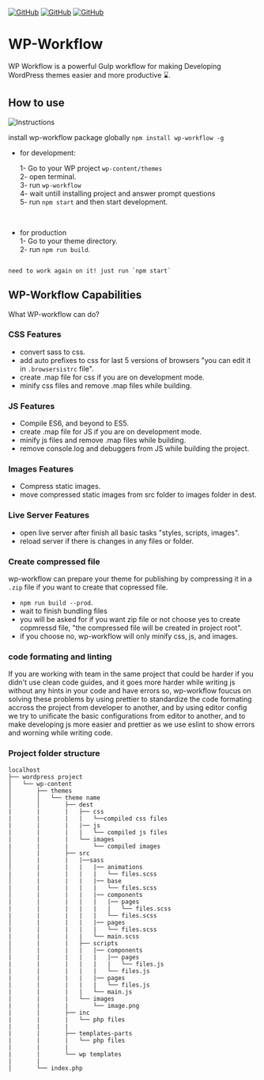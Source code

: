 [![GitHub](https://img.shields.io/github/issues/mohamednajiub/wp-workflow?style=flat-square)](https://github.com/mohamednajiub/wp-workflow/issues/) [![GitHub](https://img.shields.io/github/forks/mohamednajiub/wp-workflow?style=social)](https://github.com/mohamednajiub/wp-workflow/network/members) [![GitHub](https://img.shields.io/github/license/mohamednajiub/wp-workflow?style=flat-square)](https://github.com/mohamednajiub/wp-workflow/blob/master/LICENSE)

# WP-Workflow

WP Workflow is a powerful Gulp workflow for making Developing WordPress themes easier and more productive ⌛.

## How to use

![Instructions](https://mohamednajiub.me/wp-content/uploads/2020/05/wp-instructions.gif)

install wp-workflow package globally `npm install wp-workflow -g`

- for development:

    1- Go to your WP project `wp-content/themes`\
    2- open terminal.\
    3- run `wp-workflow`\
    4- wait untill installing project and answer prompt questions\
    5- run `npm start` and then start development.

<br/>

- for production\
    1- Go to your theme directory.\
    2- run `npm run build`.

```

need to work again on it! just run `npm start`
```

## WP-Workflow Capabilities

What WP-workflow can do?

### CSS Features

- convert sass to css.
- add auto prefixes to css for last 5 versions of browsers "you can edit it in `.browsersistrc` file".
- create .map file for css if you are on development mode.
- minify css files and remove .map files while building.

### JS Features

- Compile ES6, and beyond to ES5.
- create .map file for JS if you are on development mode.
- minify js files and remove .map files while building.
- remove console.log and debuggers from JS while building the project.

### Images Features

- Compress static images.
- move compressed static images from src folder to images folder in dest.

### Live Server Features

- open live server after finish all basic tasks "styles, scripts, images".
- reload server if there is changes in any files or folder.

### Create compressed file

wp-workflow can prepare your theme for publishing by compressing it in a `.zip` file if you want to create that copressed file.

- `npm run build --prod`.
- wait to finish bundling files
- you will be asked for if you want zip file or not choose yes to create copmressd file, "the compressed file will be created in project root".
- if you choose no, wp-workflow will only minify css, js, and images.

### code formating and linting

If you are working with team in the same project that could be harder if you didn't use clean code guides, and it goes more harder while writing js without any hints in your code and have errors so, wp-workflow foucus on solving these problems by using prettier to standardize the code formating accross the project from developer to another, and by using editor config we try to unificate the basic configurations from editor to another, and to make developing js more easier and prettier as we use eslint to show errors and worning while writing code.

### Project folder structure

```
localhost
├── wordpress project
│   └── wp-content
│       ├── themes
│       │   └── theme name
│       │       ├── dest
|       |       |   ├── css
|       |       |   |   └──compiled css files
|       |       |   |── js
|       |       |   |   └── compiled js files
|       |       |   └── images
|       |       |       └── compiled images
│       |       ├── src
│       |       |   |──sass
│       |       |   |   |── animations
|       |       |   |   |   └── files.scss
│       |       |   |   |── base
|       |       |   |   |   └── files.scss
│       |       |   |   |── components
|       |       |   |   |   |── pages
|       |       |   |   |   |   └── files.scss
|       |       |   |   |   └── files.scss
│       |       |   |   |── pages
|       |       |   |   |   └── files.scss
|       |       |   |   └── main.scss
|       |       |   ├── scripts
│       |       |   |   |── components
|       |       |   |   |   |── pages
|       |       |   |   |   |   └── files.js
|       |       |   |   |   └── files.js
|       |       |   |   |── pages
|       |       |   |   |   └── files.js
|       |       |   |   └── main.js
|       |       |   └── images
|       |       |       └── image.png
|       |       ├── inc
|       |       |   └── php files
|       |       |
|       |       ├── templates-parts
|       |       |   └── php files
|       |       |
|       |       └── wp templates
|       |
│       └── index.php
```
